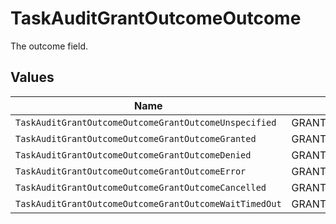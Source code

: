 # TaskAuditGrantOutcomeOutcome

The outcome field.


## Values

| Name                                                   | Value                                                  |
| ------------------------------------------------------ | ------------------------------------------------------ |
| `TaskAuditGrantOutcomeOutcomeGrantOutcomeUnspecified`  | GRANT_OUTCOME_UNSPECIFIED                              |
| `TaskAuditGrantOutcomeOutcomeGrantOutcomeGranted`      | GRANT_OUTCOME_GRANTED                                  |
| `TaskAuditGrantOutcomeOutcomeGrantOutcomeDenied`       | GRANT_OUTCOME_DENIED                                   |
| `TaskAuditGrantOutcomeOutcomeGrantOutcomeError`        | GRANT_OUTCOME_ERROR                                    |
| `TaskAuditGrantOutcomeOutcomeGrantOutcomeCancelled`    | GRANT_OUTCOME_CANCELLED                                |
| `TaskAuditGrantOutcomeOutcomeGrantOutcomeWaitTimedOut` | GRANT_OUTCOME_WAIT_TIMED_OUT                           |